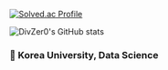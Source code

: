[![Solved.ac Profile](http://mazassumnida.wtf/api/v2/generate_badge?boj=DivZer0)](https://solved.ac/DivZer0)

![DivZer0's GitHub stats](https://github-readme-stats.vercel.app/api?username=DivZer0&theme=tokyonight&show_icons=true)

### 📖 Korea University, Data Science

<!-- 안아줘요-->
